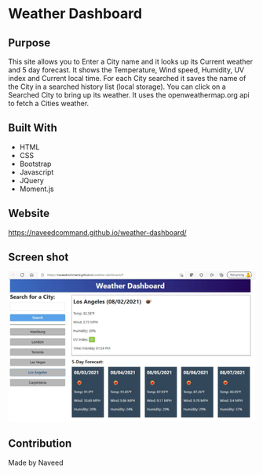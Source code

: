 # Weather Dashboard

## Purpose
This site allows you to Enter a City name and it looks up its Current weather and 5 day forecast.
It shows the Temperature, Wind speed, Humidity, UV index and Current local time.
For each City searched it saves the name of the City in a searched history list (local storage).
You can click on a Searched City to bring up its weather.
It uses the openweathermap.org api to fetch a Cities weather.

## Built With
* HTML
* CSS
* Bootstrap
* Javascript
* JQuery
* Moment.js

## Website
https://naveedcommand.github.io/weather-dashboard/

## Screen shot
![Alt text](./assets/images/Weather.jpg?raw=true "Weather Dashboard")

## Contribution
Made by Naveed